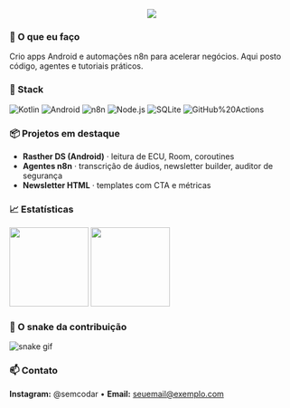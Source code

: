 <!-- Capa mínima, limpa e com CTA -->

<p align="center">
  <img src="https://capsule-render.vercel.app/api?type=soft&height=160&text=Rei%20Manieri&fontAlign=50&desc=Criador%20de%20conte%C3%BAdo%20%7C%20Android%20%7C%20n8n%20%7C%20IA&descAlign=50" />
</p>

### 🚀 O que eu faço
Crio apps Android e automações n8n para acelerar negócios. Aqui posto código, agentes e tutoriais práticos.

### 🧰 Stack
![Kotlin](https://img.shields.io/badge/Kotlin-000?logo=kotlin)
![Android](https://img.shields.io/badge/Android-000?logo=android)
![n8n](https://img.shields.io/badge/n8n-000?logo=n8n)
![Node.js](https://img.shields.io/badge/Node.js-000?logo=node.js)
![SQLite](https://img.shields.io/badge/SQLite-000?logo=sqlite)
![GitHub%20Actions](https://img.shields.io/badge/GitHub%20Actions-000?logo=githubactions)

### 📦 Projetos em destaque
- **Rasther DS (Android)** · leitura de ECU, Room, coroutines  
- **Agentes n8n** · transcrição de áudios, newsletter builder, auditor de segurança  
- **Newsletter HTML** · templates com CTA e métricas

### 📈 Estatísticas
<p>
  <img height="140" src="https://github-readme-stats.vercel.app/api?username=SEU-USUARIO&show_icons=true&theme=transparent&hide_title=true" />
  <img height="140" src="https://github-readme-streak-stats.herokuapp.com/?user=SEU-USUARIO&theme=transparent" />
</p>

### 🐍 O snake da contribuição
![snake gif](https://raw.githubusercontent.com/SEU-USUARIO/SEU-USUARIO/output/github-contribution-grid-snake.svg)

### 📫 Contato
**Instagram:** @semcodar • **Email:** seuemail@exemplo.com
